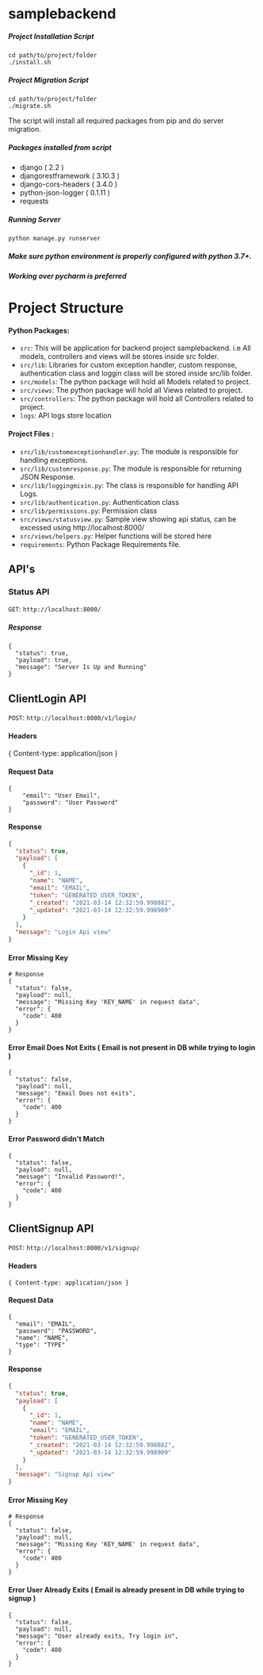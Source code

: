 
# samplebackend

##### Project Installation Script

```
cd path/to/project/folder
./install.sh
```

##### Project Migration Script

```
cd path/to/project/folder
./migrate.sh
```

The script will install all required packages from pip and do server migration.

##### Packages installed from script

- django ( 2.2 )
- djangorestframework ( 3.10.3 )
- django-cors-headers ( 3.4.0 )
- python-json-logger ( 0.1.11 )
- requests
     
##### Running Server

```
python manage.py runserver
```

##### Make sure python environment is properly configured with python 3.7+. 
##### Working over pycharm is preferred

# Project Structure
#### Python Packages:

- `src`: This will be application for backend project samplebackend. i.e All models, controllers and views will be stores inside src folder.
- `src/lib`: Libraries for custom exception handler, custom response, authentication class and loggin class will be stored inside src/lib folder.
- `src/models`: The python package will hold all Models related to project.
- `src/views`: The python package will hold all Views related to project.
- `src/controllers`: The python package will hold all Controllers related to project.
- `logs`: API logs store location

#### Project Files :
    
- `src/lib/customexceptionhandler.py`: The module is responsible for handling exceptions.
- `src/lib/customresponse.py`: The module is responsible for returning JSON Response.
- `src/lib/loggingmixin.py`: The class is responsible for handling API Logs.
- `src/lib/authentication.py`: Authentication class 
- `src/lib/permissions.py`: Permission class
- `src/views/statusview.py`: Sample view showing api status, can be excessed using http://localhost:8000/
- `src/views/helpers.py`: Helper functions will be stored here
- `requirements`: Python Package Requirements file.


## API's

### Status API
`GET`: `http://localhost:8000/`

##### Response
```
{
  "status": true,
  "payload": true,
  "message": "Server Is Up and Running"
}
```

## ClientLogin API
`POST`: `http://localhost:8000/v1/login/`

#### Headers
{ Content-type: application/json }


#### Request Data
```
{
    "email": "User Email",
    "password": "User Password"
}
```

#### Response
```json
{
  "status": true,
  "payload": [
    {
      "_id": 1,
      "name": "NAME",
      "email": "EMAIL",
      "token": "GENERATED_USER_TOKEN",
      "_created": "2021-03-14 12:32:59.998882",
      "_updated": "2021-03-14 12:32:59.998909"
    }
  ],
  "message": "Login Api view"
}
```
#### Error Missing Key

```
# Response
{
  "status": false,
  "payload": null,
  "message": "Missing Key 'KEY_NAME' in request data",
  "error": {
    "code": 400
  }
}
```
#### Error Email Does Not Exits ( Email is not present in DB while trying to login )

```
{
  "status": false,
  "payload": null,
  "message": "Email Does not exits",
  "error": {
    "code": 400
  }
}
```
#### Error Password didn't Match

```
{
  "status": false,
  "payload": null,
  "message": "Invalid Password!",
  "error": {
    "code": 400
  }
}
```

## ClientSignup API
`POST`: `http://localhost:8000/v1/signup/`

#### Headers
`{ Content-type: application/json }`

#### Request Data
```
{
  "email": "EMAIL",
  "password": "PASSWORD",
  "name": "NAME",
  "type": "TYPE"
}
```

#### Response
```json
{
  "status": true,
  "payload": [
    {
      "_id": 1,
      "name": "NAME",
      "email": "EMAIL",
      "token": "GENERATED_USER_TOKEN",
      "_created": "2021-03-14 12:32:59.998882",
      "_updated": "2021-03-14 12:32:59.998909"
    }
  ],
  "message": "Signup Api view"
}
```
#### Error Missing Key

```
# Response
{
  "status": false,
  "payload": null,
  "message": "Missing Key 'KEY_NAME' in request data",
  "error": {
    "code": 400
  }
}
```
#### Error User Already Exits ( Email is already present in DB while trying to signup )

```
{
  "status": false,
  "payload": null,
  "message": "User already exits, Try login in",
  "error": {
    "code": 400
  }
}
```
